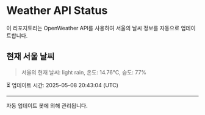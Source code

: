 
# Weather API Status

이 리포지토리는 OpenWeather API를 사용하여 서울의 날씨 정보를 자동으로 업데이트합니다.

## 현재 서울 날씨
> 서울의 현재 날씨: light rain, 온도: 14.76°C, 습도: 77%

⏳ 업데이트 시간: 2025-05-08 20:43:04 (UTC)

---
자동 업데이트 봇에 의해 관리됩니다.
